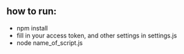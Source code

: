 how to run:
---

 * npm install
 * fill in your access token, and other settings in settings.js
 * node name_of_script.js
